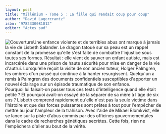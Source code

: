 ```yaml
---
layout: post
title: "Millénium - Tome 5 : La fille qui rendait coup pour coup"
author: "David Lagercrantz"
isbn: "9782330081812"
editor: "Actes sud"
---
```

![Couverture](/img/9782330081812.jpg)Une enfance violente et de terribles abus ont marqué à jamais la vie de Lisbeth Salander. Le dragon tatoué sur sa peau est un rappel constant de la promesse qu'elle s'est faite de combattre l'injustice sous toutes ses formes. Résultat : elle vient de sauver un enfant autiste, mais est incarcérée dans une prison de haute sécurité pour mise en danger de la vie d'autrui. Lorsqu'elle reçoit la visite de son ancien tuteur, Holger Palmgren, les ombres d'un passé qui continue à la hanter resurgissent. Quelqu'un a remis à Palmgren des documents confidentiels susceptibles d'apporter un nouvel éclairage sur un épisode traumatique de son enfance.  
Pourquoi lui faisait-on passer tous ces tests d'intelligence quand elle était petite ? Et pourquoi avait-on essayé de la séparer de sa mère à l'âge de six ans ? Lisbeth comprend rapidement qu'elle n'est pas la seule victime dans l'histoire et que des forces puissantes sont prêtes à tout pour l'empêcher de mettre au jour l'ampleur de la trahison. Avec l'aide de Mikael Blomkvist, elle se lance sur la piste d'abus commis par des officines gouvernementales dans le cadre de recherches génétiques secrètes. Cette fois, rien ne l'empêchera d'aller au bout de la vérité.